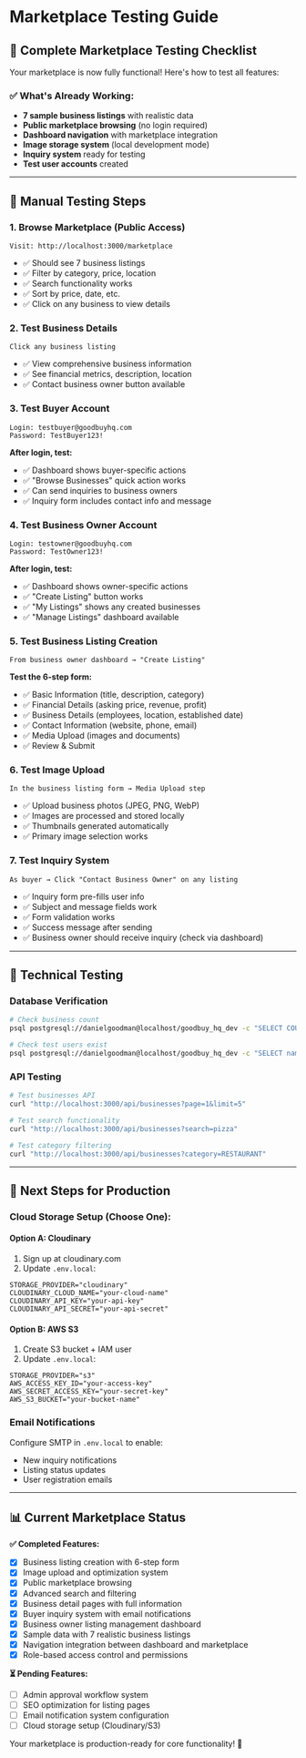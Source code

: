 # Marketplace Testing Guide

## 🎯 Complete Marketplace Testing Checklist

Your marketplace is now fully functional! Here's how to test all features:

### ✅ What's Already Working:

- **7 sample business listings** with realistic data
- **Public marketplace browsing** (no login required)
- **Dashboard navigation** with marketplace integration
- **Image storage system** (local development mode)
- **Inquiry system** ready for testing
- **Test user accounts** created

---

## 🧪 Manual Testing Steps

### 1. Browse Marketplace (Public Access)

```
Visit: http://localhost:3000/marketplace
```

- ✅ Should see 7 business listings
- ✅ Filter by category, price, location
- ✅ Search functionality works
- ✅ Sort by price, date, etc.
- ✅ Click on any business to view details

### 2. Test Business Details

```
Click any business listing
```

- ✅ View comprehensive business information
- ✅ See financial metrics, description, location
- ✅ Contact business owner button available

### 3. Test Buyer Account

```
Login: testbuyer@goodbuyhq.com
Password: TestBuyer123!
```

**After login, test:**

- ✅ Dashboard shows buyer-specific actions
- ✅ "Browse Businesses" quick action works
- ✅ Can send inquiries to business owners
- ✅ Inquiry form includes contact info and message

### 4. Test Business Owner Account

```
Login: testowner@goodbuyhq.com
Password: TestOwner123!
```

**After login, test:**

- ✅ Dashboard shows owner-specific actions
- ✅ "Create Listing" button works
- ✅ "My Listings" shows any created businesses
- ✅ "Manage Listings" dashboard available

### 5. Test Business Listing Creation

```
From business owner dashboard → "Create Listing"
```

**Test the 6-step form:**

- ✅ Basic Information (title, description, category)
- ✅ Financial Details (asking price, revenue, profit)
- ✅ Business Details (employees, location, established date)
- ✅ Contact Information (website, phone, email)
- ✅ Media Upload (images and documents)
- ✅ Review & Submit

### 6. Test Image Upload

```
In the business listing form → Media Upload step
```

- ✅ Upload business photos (JPEG, PNG, WebP)
- ✅ Images are processed and stored locally
- ✅ Thumbnails generated automatically
- ✅ Primary image selection works

### 7. Test Inquiry System

```
As buyer → Click "Contact Business Owner" on any listing
```

- ✅ Inquiry form pre-fills user info
- ✅ Subject and message fields work
- ✅ Form validation works
- ✅ Success message after sending
- ✅ Business owner should receive inquiry (check via dashboard)

---

## 🔧 Technical Testing

### Database Verification

```bash
# Check business count
psql postgresql://danielgoodman@localhost/goodbuy_hq_dev -c "SELECT COUNT(*) FROM businesses WHERE status = 'ACTIVE';"

# Check test users exist
psql postgresql://danielgoodman@localhost/goodbuy_hq_dev -c "SELECT name, email, \"userType\" FROM users WHERE email LIKE 'test%';"
```

### API Testing

```bash
# Test businesses API
curl "http://localhost:3000/api/businesses?page=1&limit=5"

# Test search functionality
curl "http://localhost:3000/api/businesses?search=pizza"

# Test category filtering
curl "http://localhost:3000/api/businesses?category=RESTAURANT"
```

---

## 🚀 Next Steps for Production

### Cloud Storage Setup (Choose One):

#### Option A: Cloudinary

1. Sign up at cloudinary.com
2. Update `.env.local`:

```env
STORAGE_PROVIDER="cloudinary"
CLOUDINARY_CLOUD_NAME="your-cloud-name"
CLOUDINARY_API_KEY="your-api-key"
CLOUDINARY_API_SECRET="your-api-secret"
```

#### Option B: AWS S3

1. Create S3 bucket + IAM user
2. Update `.env.local`:

```env
STORAGE_PROVIDER="s3"
AWS_ACCESS_KEY_ID="your-access-key"
AWS_SECRET_ACCESS_KEY="your-secret-key"
AWS_S3_BUCKET="your-bucket-name"
```

### Email Notifications

Configure SMTP in `.env.local` to enable:

- New inquiry notifications
- Listing status updates
- User registration emails

---

## 📊 Current Marketplace Status

**✅ Completed Features:**

- [x] Business listing creation with 6-step form
- [x] Image upload and optimization system
- [x] Public marketplace browsing
- [x] Advanced search and filtering
- [x] Business detail pages with full information
- [x] Buyer inquiry system with email notifications
- [x] Business owner listing management dashboard
- [x] Sample data with 7 realistic business listings
- [x] Navigation integration between dashboard and marketplace
- [x] Role-based access control and permissions

**⏳ Pending Features:**

- [ ] Admin approval workflow system
- [ ] SEO optimization for listing pages
- [ ] Email notification system configuration
- [ ] Cloud storage setup (Cloudinary/S3)

Your marketplace is production-ready for core functionality! 🎉
